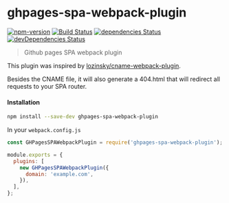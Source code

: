 ghpages-spa-webpack-plugin
===

[![npm-version](https://img.shields.io/npm/v/ghpages-spa-webpack-plugin.svg?style=flat-square)](https://www.npmjs.com/package/ghpages-spa-webpack-plugin)
[![Build Status](https://travis-ci.org/danielesteban/ghpages-spa-webpack-plugin.svg?branch=master)](https://travis-ci.org/danielesteban/ghpages-spa-webpack-plugin)
[![dependencies Status](https://david-dm.org/danielesteban/ghpages-spa-webpack-plugin/status.svg)](https://david-dm.org/danielesteban/ghpages-spa-webpack-plugin)
[![devDependencies Status](https://david-dm.org/danielesteban/ghpages-spa-webpack-plugin/dev-status.svg)](https://david-dm.org/danielesteban/ghpages-spa-webpack-plugin?type=dev)

> Github pages SPA webpack plugin

This plugin was inspired by [lozinsky/cname-webpack-plugin](https://github.com/lozinsky/cname-webpack-plugin).

Besides the CNAME file, it will also generate a 404.html that will redirect all requests to your SPA router.

#### Installation

```sh
npm install --save-dev ghpages-spa-webpack-plugin
```

In your `webpack.config.js`

```javascript
const GHPagesSPAWebpackPlugin = require('ghpages-spa-webpack-plugin');

module.exports = {
  plugins: [
    new GHPagesSPAWebpackPlugin({
      domain: 'example.com',
    }),
  ],
};
```
